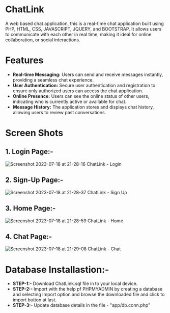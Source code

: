 # ChatLink
A web based chat application, this is a real-time chat application built using PHP, HTML, CSS, JAVASCRIPT, JQUERY, and BOOTSTRAP. It allows users to communicate with each other in real time, making it ideal for online collaboration, or social interactions.

# Features
* __Real-time Messaging:__ Users can send and receive messages instantly, providing a seamless chat experience. <br/>
* __User Authentication:__ Secure user authentication and registration to ensure only authorized users can access the chat application.<br/>
* __Online Presence:__ Users can see the online status of other users, indicating who is currently active or available for chat.<br/>
* __Message History:__ The application stores and displays chat history, allowing users to review past conversations.<br/>

# Screen Shots
## 1. Login Page:-
![Screenshot 2023-07-18 at 21-28-16 ChatLink - Login](https://github.com/dipesh888/ChatLink/assets/127949337/282c7d61-204b-4791-9a5b-b5cb9d3aa193)
<br/>
## 2. Sign-Up Page:-
![Screenshot 2023-07-18 at 21-28-37 ChatLink - Sign Up](https://github.com/dipesh888/ChatLink/assets/127949337/155eb63e-664e-443f-a799-23b8f5c017f5)



## 3. Home Page:-
![Screenshot 2023-07-18 at 21-28-59 ChatLink - Home](https://github.com/dipesh888/ChatLink/assets/127949337/6aa1152f-1476-416c-a2a0-8c08e0eb0999)



## 4. Chat Page:-
![Screenshot 2023-07-18 at 21-29-08 ChatLink - Chat](https://github.com/dipesh888/ChatLink/assets/127949337/2b17be4a-622c-4717-89fd-6e8209ecf79e)

# Database Installastion:-
  * <strong> STEP-1:- </strong> Download ChatLink.sql file in to your local device.
  * <strong> STEP-2:- </strong> Import with the help pf PHPMYADMIN by creating a database and selecting Import option and browse the downloaded file and click to import button at last.
  * <strong> STEP-3:- </strong> Update database details in the file - "app/db.conn.php" 
